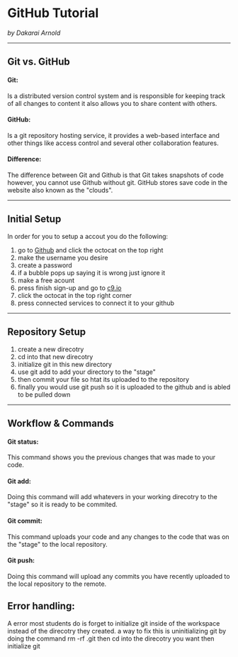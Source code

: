# GitHub Tutorial

_by Dakarai Arnold_

---
## Git vs. GitHub
#### Git: 
Is a distributed version control system and is responsible for keeping track of all changes to content it also allows you to share content with others.  
#### GitHub:  
Is a git repository hosting service, it provides a web-based interface and other things like access control and several other collaboration features.  
#### Difference:  
The difference between Git and Github is that Git takes snapshots of code however, you cannot use Github without git. GitHub stores save code in the website also known as the "clouds".




---
## Initial Setup  
In order for you to setup a accout you do the following:  
1) go to [Github](github.com) and click the octocat on the top right  
2) make the username you desire  
3) create a password  
4) if a bubble pops up saying it is wrong just ignore it  
5) make a free acount   
6) press finish sign-up and go to [c9.io](c9.io)  
7) click the octocat in the top right corner  
8) press connected services to connect it to your github  




---
## Repository Setup  
1) create a new direcotry  
2) cd into that new direcotry  
3) initialize git in this new directory  
4) use git add to add your directory to the "stage"  
5) then commit your file so htat its uploaded to the repository  
6) finally you would use git push so it is uploaded to the github and is abled to be pulled down   




---
## Workflow & Commands
#### Git status:
This command shows you the previous changes that was made to your code.  

#### Git add:
Doing this command will add whatevers in your working direcotry to  the "stage" so it is ready to be commited.

#### Git commit:  
This command uploads your code and any changes to the code that was on the "stage" to the local repository.

#### Git push: 
Doing this command will upload any commits you have recently uploaded to the local repository to the remote.  

## Error handling:  
A error most students do is forget to initialize git inside of the workspace instead of the direcotry they created. a way to fix this is uninitializing git by doing the command rm -rf .git then cd into the direcotry you want then initialize git